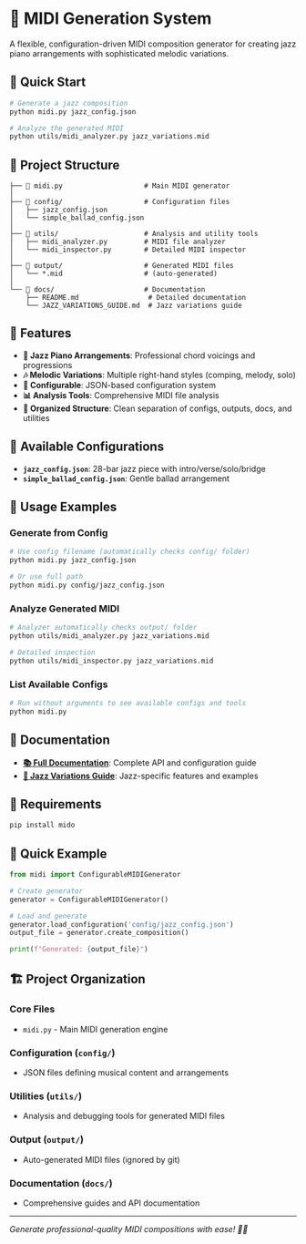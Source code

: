 # 🎼 MIDI Generation System

A flexible, configuration-driven MIDI composition generator for creating jazz piano arrangements with sophisticated melodic variations.

## 🚀 Quick Start

```bash
# Generate a jazz composition
python midi.py jazz_config.json

# Analyze the generated MIDI
python utils/midi_analyzer.py jazz_variations.mid
```

## 📁 Project Structure

```
├── 📜 midi.py                    # Main MIDI generator
│
├── 📁 config/                    # Configuration files
│   ├── jazz_config.json
│   └── simple_ballad_config.json
│
├── 📁 utils/                     # Analysis and utility tools
│   ├── midi_analyzer.py         # MIDI file analyzer
│   └── midi_inspector.py        # Detailed MIDI inspector
│
├── 📁 output/                    # Generated MIDI files
│   └── *.mid                    # (auto-generated)
│
└── 📁 docs/                      # Documentation
    ├── README.md                 # Detailed documentation
    └── JAZZ_VARIATIONS_GUIDE.md  # Jazz variations guide
```

## 🎵 Features

- **🎹 Jazz Piano Arrangements**: Professional chord voicings and progressions
- **🎶 Melodic Variations**: Multiple right-hand styles (comping, melody, solo)
- **🎯 Configurable**: JSON-based configuration system
- **📊 Analysis Tools**: Comprehensive MIDI file analysis
- **📁 Organized Structure**: Clean separation of configs, outputs, docs, and utilities

## 🎼 Available Configurations

- **`jazz_config.json`**: 28-bar jazz piece with intro/verse/solo/bridge
- **`simple_ballad_config.json`**: Gentle ballad arrangement

## 🔧 Usage Examples

### Generate from Config
```bash
# Use config filename (automatically checks config/ folder)
python midi.py jazz_config.json

# Or use full path
python midi.py config/jazz_config.json
```

### Analyze Generated MIDI
```bash
# Analyzer automatically checks output/ folder
python utils/midi_analyzer.py jazz_variations.mid

# Detailed inspection
python utils/midi_inspector.py jazz_variations.mid
```

### List Available Configs
```bash
# Run without arguments to see available configs and tools
python midi.py
```

## 📖 Documentation

- **[📚 Full Documentation](docs/README.md)**: Complete API and configuration guide
- **[🎵 Jazz Variations Guide](docs/JAZZ_VARIATIONS_GUIDE.md)**: Jazz-specific features and examples

## 🎯 Requirements

```bash
pip install mido
```

## 🎨 Quick Example

```python
from midi import ConfigurableMIDIGenerator

# Create generator
generator = ConfigurableMIDIGenerator()

# Load and generate
generator.load_configuration('config/jazz_config.json')
output_file = generator.create_composition()

print(f"Generated: {output_file}")
```

## 🏗️ Project Organization

### **Core Files**
- `midi.py` - Main MIDI generation engine

### **Configuration** (`config/`)
- JSON files defining musical content and arrangements

### **Utilities** (`utils/`)
- Analysis and debugging tools for generated MIDI files

### **Output** (`output/`)
- Auto-generated MIDI files (ignored by git)

### **Documentation** (`docs/`)
- Comprehensive guides and API documentation

---
*Generate professional-quality MIDI compositions with ease! 🎹✨*
